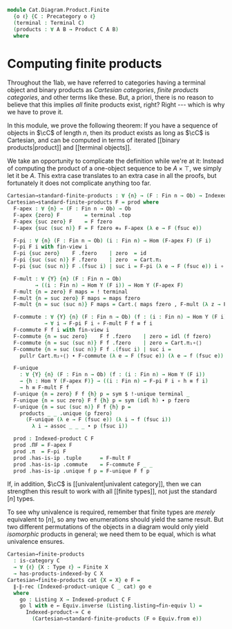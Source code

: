 <!--
```agda
open import Cat.Diagram.Product.Indexed
open import Cat.Diagram.Terminal
open import Cat.Diagram.Product
open import Cat.Prelude

open import Data.Fin

import Cat.Reasoning as Cr
```
-->

```agda
module Cat.Diagram.Product.Finite
  {o ℓ} {C : Precategory o ℓ}
  (terminal : Terminal C)
  (products : ∀ A B → Product C A B)
  where
```

<!--
```agda
open is-indexed-product
open Indexed-product
open is-product
open Terminal
open Product
open Cr C
private module Cart = Binary-products C products
open Cart using (_⊗₀_)
```
-->

# Computing finite products

Throughout the 1lab, we have referred to categories having a terminal
object and binary products as _Cartesian categories_, _finite products
categories_, and other terms like these. But, a priori, there is no
reason to believe that this implies _all_ finite products exist, right?
Right --- which is why we have to prove it.

In this module, we prove the following theorem: If you have a sequence
of objects in $\cC$ of length $n$, then its product exists as long as
$\cC$ is Cartesian, and can be computed in terms of iterated [[binary
products|product]] and [[terminal objects]].

We take an opportunity to complicate the definition while we're at it:
Instead of computing the product of a one-object sequence to be $A
\times \top$, we simply let it be $A$. This extra case translates to an
extra case in all the proofs, but fortunately it does not complicate
anything too far.

```agda
Cartesian→standard-finite-products : ∀ {n} → (F : Fin n → Ob) → Indexed-product C F
Cartesian→standard-finite-products F = prod where
  F-apex : ∀ {n} → (F : Fin n → Ob) → Ob
  F-apex {zero} F        = terminal .top
  F-apex {suc zero} F    = F fzero
  F-apex {suc (suc n)} F = F fzero ⊗₀ F-apex (λ e → F (fsuc e))

  F-pi : ∀ {n} (F : Fin n → Ob) (i : Fin n) → Hom (F-apex F) (F i)
  F-pi F i with fin-view i
  F-pi {suc zero}    F .fzero    | zero  = id
  F-pi {suc (suc n)} F .fzero    | zero  = Cart.π₁
  F-pi {suc (suc n)} F .(fsuc i) | suc i = F-pi (λ e → F (fsuc e)) i ∘ Cart.π₂

  F-mult : ∀ {Y} {n} (F : Fin n → Ob)
         → ((i : Fin n) → Hom Y (F i)) → Hom Y (F-apex F)
  F-mult {n = zero} F maps = ! terminal
  F-mult {n = suc zero} F maps = maps fzero
  F-mult {n = suc (suc n)} F maps = Cart.⟨ maps fzero , F-mult (λ z → F (fsuc z)) (λ i → maps (fsuc i)) ⟩

  F-commute : ∀ {Y} {n} (F : Fin n → Ob) (f : (i : Fin n) → Hom Y (F i))
            → ∀ i → F-pi F i ∘ F-mult F f ≡ f i
  F-commute F f i with fin-view i
  F-commute {n = suc zero}    F f .fzero    | zero = idl (f fzero)
  F-commute {n = suc (suc n)} F f .fzero    | zero = Cart.π₁∘⟨⟩
  F-commute {n = suc (suc n)} F f .(fsuc i) | suc i =
    pullr Cart.π₂∘⟨⟩ ∙ F-commute (λ e → F (fsuc e)) (λ e → f (fsuc e)) i

  F-unique
    : ∀ {Y} {n} (F : Fin n → Ob) (f : (i : Fin n) → Hom Y (F i))
    → {h : Hom Y (F-apex F)} → ((i : Fin n) → F-pi F i ∘ h ≡ f i)
    → h ≡ F-mult F f
  F-unique {n = zero} F f {h} p = sym $ !-unique terminal _
  F-unique {n = suc zero} F f {h} p = sym (idl h) ∙ p fzero
  F-unique {n = suc (suc n)} F f {h} p =
    products _ _ .unique (p fzero)
      (F-unique (λ e → F (fsuc e)) (λ i → f (fsuc i))
        λ i → assoc _ _ _ ∙ p (fsuc i))

  prod : Indexed-product C F
  prod .ΠF = F-apex F
  prod .π  = F-pi F
  prod .has-is-ip .tuple      = F-mult F
  prod .has-is-ip .commute    = F-commute F _ _
  prod .has-is-ip .unique f p = F-unique F f p
```

If, in addition, $\cC$ is [[univalent|univalent category]], then we can strengthen
this result to work with all [[finite types]], not just the standard $[n]$ types.

To see why univalence is required, remember that finite types are *merely* equivalent
to $[n]$, so any two enumerations should yield the same result. But two different
permutations of the objects in a diagram would only yield *isomorphic* products
in general; we need them to be equal, which is what univalence ensures.

```agda
Cartesian→finite-products
  : is-category C
  → ∀ {ℓ} {X : Type ℓ} → Finite X
  → has-products-indexed-by C X
Cartesian→finite-products cat {X = X} e F =
  ∥-∥-rec (Indexed-product-unique C _ cat) go e
  where
    go : Listing X → Indexed-product C F
    go l with e ← Equiv.inverse (Listing.listing→fin-equiv l) =
      Indexed-product-≃ C e
        (Cartesian→standard-finite-products (F ⊙ Equiv.from e))
```
